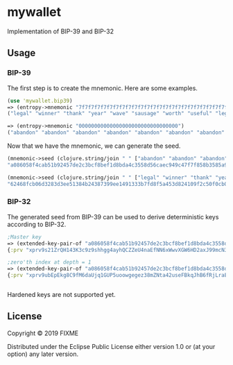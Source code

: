 # mywallet

Implementation of BIP-39 and BIP-32

## Usage

### BIP-39

The first step is to create the mnemonic. Here are some examples.
```clojure
(use 'mywallet.bip39)
=> (entropy->mnemonic "7f7f7f7f7f7f7f7f7f7f7f7f7f7f7f7f7f7f7f7f7f7f7f7f")
("legal" "winner" "thank" "year" "wave" "sausage" "worth" "useful" "legal" "winner" "thank" "year" "wave" "sausage" "worth" "useful" "legal" "will")

=> (entropy->mnemonic "00000000000000000000000000000000")
("abandon" "abandon" "abandon" "abandon" "abandon" "abandon" "abandon" "abandon" "abandon" "abandon" "abandon" "about")


```

Now that we have the mnemonic, we can generate the seed.

```clojure
(mnemonic->seed (clojure.string/join " " ["abandon" "abandon" "abandon" "abandon" "abandon" "abandon" "abandon" "abandon" "abandon" "abandon" "abandon" "about"]) "mypw") 
"a086058f4cab51b92457de2c3bcf8bef1d8bda4c3558d56caec949c47f7f858b3585a9a23dedd577952c2af3f65efdaaa1db4dff47ceea0079f5d8ec49f42e3d"

(mnemonic->seed (clojure.string/join " " ["legal" "winner" "thank" "year" "wave" "sausage" "worth" "useful" "legal" "winner" "thank" "year" "wave" "sausage" "worth" "useful" "legal" "will"]) "mypw")
"62468fcb06d3283d3ee51384b24387399ee1491333b7fd8f5a453d824109f2c50f0cb0e8bd612e50a2fdbaa755a0d1b1c9a18f75371d1a0b4d600696678a24cc"

```

### BIP-32

The generated seed from BIP-39 can be used to derive deterministic keys according to BIP-32.


```clojure
;Master key
=> (extended-key-pair-of "a086058f4cab51b92457de2c3bcf8bef1d8bda4c3558d56caec949c47f7f858b3585a9a23dedd577952c2af3f65efdaaa1db4dff47ceea0079f5d8ec49f42e3d" "m")
{:prv "xprv9s21ZrQH143K3c9z9shhgg4ayhQCZZeU4naEfNN6xWwvXGW6HD2axJ99mcN3rriNfPTgBzQUodujTQQznvYSUL8shVxtW66afjBvyxGcUjk", :pub "xpub661MyMwAqRbcG6ETFuEi3p1KXjEgy2NKS1VqTkmiWrUuQ4qEpkLqW6TdcujsQvNfDA3iP5HXvDzxu6SBSfL2MFXMfEscCRBzANHpUQbsce7"}

;zero'th index at depth = 1
=> (extended-key-pair-of "a086058f4cab51b92457de2c3bcf8bef1d8bda4c3558d56caec949c47f7f858b3585a9a23dedd577952c2af3f65efdaaa1db4dff47ceea0079f5d8ec49f42e3d" "m/0")
{:prv "xprv9ubEpEkg8C9fM6daUjq1GUP5uoowgegez38mZNta42useFBkqJhB6fRjLraEBNScvp6aymeCEnXX6ikvD5TPLJZNhHCMGd3tvbqdxdPjzpR", :pub "xpub68abDkHZxZhxZai3amN1dcKpTqeS67QWMG4NMmJBcNSrX3WuNr1ReTkDC91XBAeL24gBetPSpHGfYwpjHQtqFFxGScde66P6aGXudioTf4X"}



```
Hardened keys are not supported yet.


## License

Copyright © 2019 FIXME

Distributed under the Eclipse Public License either version 1.0 or (at
your option) any later version.
